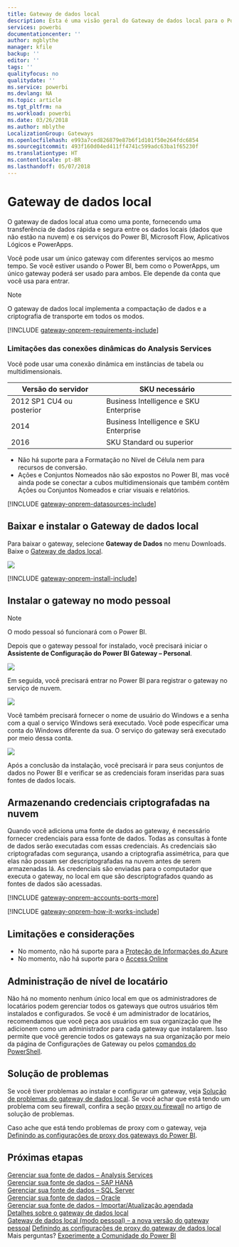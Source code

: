 ```yaml
---
title: Gateway de dados local
description: Esta é uma visão geral do Gateway de dados local para o Power BI. É possível usar este gateway para trabalhar com fontes de dados do DirectQuery. Você também pode usar este gateway para atualizar conjuntos de dados de nuvem com dados locais.
services: powerbi
documentationcenter: ''
author: mgblythe
manager: kfile
backup: ''
editor: ''
tags: ''
qualityfocus: no
qualitydate: ''
ms.service: powerbi
ms.devlang: NA
ms.topic: article
ms.tgt_pltfrm: na
ms.workload: powerbi
ms.date: 03/26/2018
ms.author: mblythe
LocalizationGroup: Gateways
ms.openlocfilehash: e993a7ced826879e87b6f1d101f50e264fdc6854
ms.sourcegitcommit: 493f160d04ed411ff4741c599adc63ba1f65230f
ms.translationtype: HT
ms.contentlocale: pt-BR
ms.lasthandoff: 05/07/2018
---
```

# <a name="on-premises-data-gateway"></a>Gateway de dados local

O gateway de dados local atua como uma ponte, fornecendo uma transferência de dados rápida e segura entre os dados locais (dados que não estão na nuvem) e os serviços do Power BI, Microsoft Flow, Aplicativos Lógicos e PowerApps.

Você pode usar um único gateway com diferentes serviços ao mesmo tempo. Se você estiver usando o Power BI, bem como o PowerApps, um único gateway poderá ser usado para ambos. Ele depende da conta que você usa para entrar.

> [!NOTE]
> O gateway de dados local implementa a compactação de dados e a criptografia de transporte em todos os modos.
> 
> 

<!-- Shared Requirements Include -->
[!INCLUDE [gateway-onprem-requirements-include](./includes/gateway-onprem-requirements-include.md)]

### <a name="limitations-of-analysis-services-live-connections"></a>Limitações das conexões dinâmicas do Analysis Services
Você pode usar uma conexão dinâmica em instâncias de tabela ou multidimensionais.

| **Versão do servidor** | **SKU necessário** |
| --- | --- |
| 2012 SP1 CU4 ou posterior |Business Intelligence e SKU Enterprise |
| 2014 |Business Intelligence e SKU Enterprise |
| 2016 |SKU Standard ou superior |

* Não há suporte para a Formatação no Nível de Célula nem para recursos de conversão.
* Ações e Conjuntos Nomeados não são expostos no Power BI, mas você ainda pode se conectar a cubos multidimensionais que também contêm Ações ou Conjuntos Nomeados e criar visuais e relatórios.

<!-- Shared Install steps Include -->
[!INCLUDE [gateway-onprem-datasources-include](./includes/gateway-onprem-datasources-include.md)]

## <a name="download-and-install-the-on-premises-data-gateway"></a>Baixar e instalar o Gateway de dados local
Para baixar o gateway, selecione **Gateway de Dados** no menu Downloads. Baixe o [Gateway de dados local](http://go.microsoft.com/fwlink/?LinkID=820925).

![](media/service-gateway-onprem/powerbi-download-data-gateway.png)

<!-- Shared Install steps Include -->
[!INCLUDE [gateway-onprem-install-include](./includes/gateway-onprem-install-include.md)]

## <a name="install-the-gateway-in-personal-mode"></a>Instalar o gateway no modo pessoal
> [!NOTE]
> O modo pessoal só funcionará com o Power BI.
> 
> 

Depois que o gateway pessoal for instalado, você precisará iniciar o **Assistente de Configuração do Power BI Gateway – Personal**.

![](media/service-gateway-onprem/personal-gateway-launch-configuration.png)

Em seguida, você precisará entrar no Power BI para registrar o gateway no serviço de nuvem.

![](media/service-gateway-onprem/personal-gateway-signin.png)

Você também precisará fornecer o nome de usuário do Windows e a senha com a qual o serviço Windows será executado. Você pode especificar uma conta do Windows diferente da sua. O serviço do gateway será executado por meio dessa conta.

![](media/service-gateway-onprem/personal-gateway-windows-service.png)

Após a conclusão da instalação, você precisará ir para seus conjuntos de dados no Power BI e verificar se as credenciais foram inseridas para suas fontes de dados locais.

<a name="credentials"></a>

## <a name="storing-encrypted-credentials-in-the-cloud"></a>Armazenando credenciais criptografadas na nuvem
Quando você adiciona uma fonte de dados ao gateway, é necessário fornecer credenciais para essa fonte de dados. Todas as consultas à fonte de dados serão executadas com essas credenciais. As credenciais são criptografadas com segurança, usando a criptografia assimétrica, para que elas não possam ser descriptografadas na nuvem antes de serem armazenadas lá. As credenciais são enviadas para o computador que executa o gateway, no local em que são descriptografados quando as fontes de dados são acessadas.

<!-- Account and Port information -->
[!INCLUDE [gateway-onprem-accounts-ports-more](./includes/gateway-onprem-accounts-ports-more.md)]

<!-- How the gateway works -->
[!INCLUDE [gateway-onprem-how-it-works-include](./includes/gateway-onprem-how-it-works-include.md)]

## <a name="limitations-and-considerations"></a>Limitações e considerações
* No momento, não há suporte para a [Proteção de Informações do Azure](https://docs.microsoft.com/en-us/microsoft-365/enterprise/protect-files-with-aip
)
* No momento, não há suporte para o [Access Online](https://products.office.com/en-us/access)

## <a name="tenant-level-administration"></a>Administração de nível de locatário 

Não há no momento nenhum único local em que os administradores de locatários podem gerenciar todos os gateways que outros usuários têm instalados e configurados.  Se você é um administrador de locatários, recomendamos que você peça aos usuários em sua organização que lhe adicionem como um administrador para cada gateway que instalarem. Isso permite que você gerencie todos os gateways na sua organização por meio da página de Configurações de Gateway ou pelos [comandos do PowerShell](https://docs.microsoft.com/power-bi/service-gateway-high-availability-clusters#powershell-support-for-gateway-clusters). 


## <a name="troubleshooting"></a>Solução de problemas
Se você tiver problemas ao instalar e configurar um gateway, veja [Solução de problemas do gateway de dados local](service-gateway-onprem-tshoot.md). Se você achar que está tendo um problema com seu firewall, confira a seção [proxy ou firewall](service-gateway-onprem-tshoot.md#firewall-or-proxy) no artigo de solução de problemas.

Caso ache que está tendo problemas de proxy com o gateway, veja [Definindo as configurações de proxy dos gateways do Power BI](service-gateway-proxy.md).

## <a name="next-steps"></a>Próximas etapas
[Gerenciar sua fonte de dados – Analysis Services](service-gateway-enterprise-manage-ssas.md)  
[Gerenciar sua fonte de dados – SAP HANA](service-gateway-enterprise-manage-sap.md)  
[Gerenciar sua fonte de dados – SQL Server](service-gateway-enterprise-manage-sql.md)  
[Gerenciar sua fonte de dados – Oracle](service-gateway-onprem-manage-oracle.md)  
[Gerenciar sua fonte de dados – Importar/Atualização agendada](service-gateway-enterprise-manage-scheduled-refresh.md)  
[Detalhes sobre o gateway de dados local](service-gateway-onprem-indepth.md)  
[Gateway de dados local (modo pessoal) – a nova versão do gateway pessoal](service-gateway-personal-mode.md)
[Definindo as configurações de proxy do gateway de dados local](service-gateway-proxy.md)  
Mais perguntas? [Experimente a Comunidade do Power BI](http://community.powerbi.com/)

